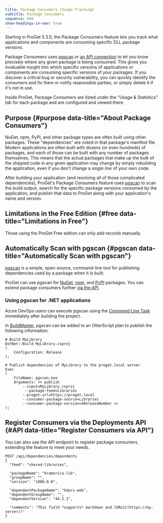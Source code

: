 ```yaml
---
title: Package Consumers (Usage Tracking)
subtitle: Package Consumers
sequence: 600
show-headings-in-nav: true
---
```


Starting in ProGet 5.3.0, the Package Consumers feature lets you track what applications and components are consuming specific DLL package versions.

Package Consumers uses [pgscan](#pgscan) or [an API connection](#API) to let you know precisely where any given package is being consumed. This gives you invaluable insight into which specific versions of applications or components are consuming specific versions of your packages. If you discover a critical bug or security vulnerability, you can quickly identify the consumers and fix them or notify responsible parties, or simply delete it if it's not in use.

Inside ProGet, Package Consumers are listed under the "Usage & Statistics" tab for each package and are configured and viewed there.

## Purpose {#purpose data-title="About Package Consumers"}

NuGet, npm, PyPI, and other package types are often built using other packages. These "dependencies" are noted in that package's manifest file. Modern applications are often built with dozens (or even hundreds) of packages, and each of those can be built with any number of packages themselves. This means that the actual packages that make up the bulk of the shipped code in any given application may change by simply rebuilding the application, even if you don't change a *single line* of your own code.

After building your application (and resolving all of those complicated dependencies), ProGet's Package Consumers feature uses [pgscan](#pgscan) to scan the build output, search for the specific package versions consumed by the application, and publish that data to ProGet along with your application's name and version.

## Limitations in the Free Edition {#free data-title="Limitations in Free"} 

Those using the ProGet Free edition can only add records manually.

## Automatically Scan with pgscan {#pgscan data-title="Automatically Scan with pgscan"}

[pgscan](https://github.com/Inedo/pgscan) is a simple, open-source, command-line tool for publishing dependencies used by a package when it is built. 

ProGet can use pgscan for [NuGet](/docs/proget/feeds/nuget), [npm](/docs/proget/feeds/npm), and [PyPI](/docs/proget/feeds/pypi) packages. You can extend package consumers further [via the API](#API).

### Using pgscan for .NET applications

Azure DevOps users can execute pgscan using the [Command Line Task](https://docs.microsoft.com/en-us/azure/devops/pipelines/tasks/utility/command-line?view=azure-devops&tabs=yaml) immediately after building the project. 

In [BuildMaster](https://inedo.com/buildmaster/), pgscan can be added to an OtterScript plan to publish the following information:

    # Build MyLibrary
    DotNet::Build MyLibrary.csproj
    (
        Configuration: Release
    );

    # Publish dependencies of MyLibrary to the proget.local server
    Exec
    (
        FileName: pgscan.exe
        Arguments: >> publish 
            --input=MyLibrary.csproj 
             --package-feed=Libraries 
            --proget-url=https://proget.local 
            --consumer-package-source=Libraries 
            --consumer-package-version=$ReleaseNumber >>
    );

## Register Consumers via the Deployments API {#API data-title="Register Consumers via API"}

You can also use the API endpoint to register package consumers, extending the feature to meet your needs.

```
POST /api/dependencies/dependents
{
  "feed": "shared-libraries",

  "packageName": "kramerica-lib",
  "groupName": "",
  "version": "1000.0.0",

  "dependentPackageName": "hdars-web",
  "dependentGroupName": "",
  "dependentVersion": "44.2.1",

  "comments": "This field *supports* markdown and [URLS](https://my-server/)"
}
```
